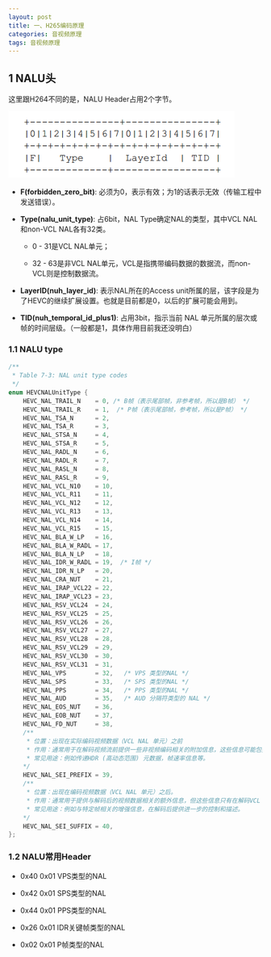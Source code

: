 ```yaml
---
layout: post
title: 一、H265编码原理
categories: 音视频原理
tags: 音视频原理
---
```


## 1 NALU头

这里跟H264不同的是，NALU Header占用2个字节。

![alt text](image.png)

- **F(forbidden_zero_bit)**: 必须为0，表示有效；为1的话表示无效（传输工程中发送错误）。

- **Type(nalu_unit_type)**: 占6bit，NAL Type确定NAL的类型，其中VCL NAL和non-VCL NAL各有32类。
  - 0 - 31是VCL NAL单元；
  
  - 32 - 63是非VCL NAL单元，VCL是指携带编码数据的数据流，而non-VCL则是控制数据流。

- **LayerID(nuh_layer_id)**: 表示NAL所在的Access unit所属的层，该字段是为了HEVC的继续扩展设置。也就是目前都是0，以后的扩展可能会用到。

- **TID(nuh_temporal_id_plus1)**: 占用3bit，指示当前 NAL 单元所属的层次或帧的时间层级。（一般都是1，具体作用目前我还没明白）

### 1.1 NALU type

```c
/**
 * Table 7-3: NAL unit type codes
 */
enum HEVCNALUnitType {
    HEVC_NAL_TRAIL_N    = 0, /* B帧（表示尾部帧，非参考帧，所以是B帧） */
    HEVC_NAL_TRAIL_R    = 1,  /* P帧（表示尾部帧，参考帧，所以是P帧） */
    HEVC_NAL_TSA_N      = 2,
    HEVC_NAL_TSA_R      = 3,
    HEVC_NAL_STSA_N     = 4,
    HEVC_NAL_STSA_R     = 5,
    HEVC_NAL_RADL_N     = 6,
    HEVC_NAL_RADL_R     = 7,
    HEVC_NAL_RASL_N     = 8,
    HEVC_NAL_RASL_R     = 9,
    HEVC_NAL_VCL_N10    = 10,
    HEVC_NAL_VCL_R11    = 11,
    HEVC_NAL_VCL_N12    = 12,
    HEVC_NAL_VCL_R13    = 13,
    HEVC_NAL_VCL_N14    = 14,
    HEVC_NAL_VCL_R15    = 15,
    HEVC_NAL_BLA_W_LP   = 16,
    HEVC_NAL_BLA_W_RADL = 17,
    HEVC_NAL_BLA_N_LP   = 18,
    HEVC_NAL_IDR_W_RADL = 19,  /* I帧 */
    HEVC_NAL_IDR_N_LP   = 20,
    HEVC_NAL_CRA_NUT    = 21,
    HEVC_NAL_IRAP_VCL22 = 22,
    HEVC_NAL_IRAP_VCL23 = 23,
    HEVC_NAL_RSV_VCL24  = 24,
    HEVC_NAL_RSV_VCL25  = 25,
    HEVC_NAL_RSV_VCL26  = 26,
    HEVC_NAL_RSV_VCL27  = 27,
    HEVC_NAL_RSV_VCL28  = 28,
    HEVC_NAL_RSV_VCL29  = 29,
    HEVC_NAL_RSV_VCL30  = 30,
    HEVC_NAL_RSV_VCL31  = 31,
    HEVC_NAL_VPS        = 32,   /* VPS 类型的NAL */
    HEVC_NAL_SPS        = 33,   /* SPS 类型的NAL */
    HEVC_NAL_PPS        = 34,   /* PPS 类型的NAL */
    HEVC_NAL_AUD        = 35,   /* AUD 分隔符类型的 NAL */
    HEVC_NAL_EOS_NUT    = 36,
    HEVC_NAL_EOB_NUT    = 37,
    HEVC_NAL_FD_NUT     = 38,
    /**
     * 位置：出现在实际编码视频数据（VCL NAL 单元）之前
     * 作用：通常用于在解码视频流前提供一些非视频编码相关的附加信息，这些信息可能包括场景切换、视频流的说明、缓冲区控制等。
     * 常见用途：例如传递HDR (高动态范围) 元数据，帧速率信息等。
    */
    HEVC_NAL_SEI_PREFIX = 39,
    /**
     * 位置：出现在编码视频数据（VCL NAL 单元）之后。
     * 作用：通常用于提供与解码后的视频数据相关的额外信息，但这些信息只有在解码VCL NAL单元之后才有用。
     * 常见用途：例如与特定帧相关的增强信息，在解码后提供进一步的控制和描述。
    */
    HEVC_NAL_SEI_SUFFIX = 40,
};
```

### 1.2 NALU常用Header

- 0x40 0x01 VPS类型的NAL

- 0x42 0x01 SPS类型的NAL

- 0x44 0x01 PPS类型的NAL

- 0x26 0x01 IDR关键帧类型的NAL

- 0x02 0x01 P帧类型的NAL